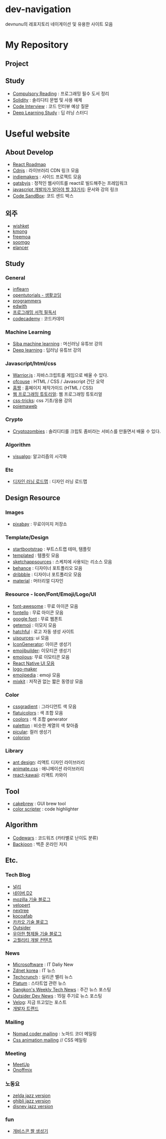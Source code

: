 # dev-navigation

devnunu의 레포지토리 네이게이션 및 유용한 사이트 모음

# My Repository

## Project

## Study

- [Compulsory Reading](https://github.com/nunu-dev/compulsory-reading/wiki) : 프로그래밍 필수 도서 정리
- [Solidity](https://github.com/nunu-dev/solidity-study/wiki) : 솔리디티 문법 및 사용 예제
- [Code Interview](https://github.com/nunu-dev/code-interview) : 코드 인터뷰 예상 질문
- [Deep Learning Study](https://github.com/nunu-dev/deep_leaning_study) : 딥 러닝 스터디

# Useful website

## About Develop

- [React Roadmap](https://github.com/adam-golab/react-developer-roadmap)
- [Cdnjs](https://cdnjs.com/) : 라이브러리 CDN 링크 모음
- [indiemakers](https://indiemakers.net/) : 사이드 프로젝트 모음
- [gatsbyjs](https://www.gatsbyjs.org/) : 정적인 웹사이트를 react로 빌드해주는 프레임워크
- [javascript 개발자가 알아야 할 33가지](https://github.com/yjs03057/33-js-concepts): 문서와 강의 링크
- [Code SandBox](https://codesandbox.io/): 코드 샌드 박스

## 외주
- [wishket](https://www.wishket.com/mywishket/partners/)
- [kmong](https://kmong.com/)
- [freemoa](https://freemoa.net/)
- [soomgo](https://soomgo.com/)
- [elancer](https://elancer.co.kr/)

## Study

### General

- [inflearn](https://www.inflearn.com/)
- [opentutorials - 생활코딩](https://opentutorials.org/course/1)
- [programmers](https://programmers.co.kr/)
- [edwith](https://www.edwith.org/)
- [프로그래밍 서적 필독서](https://www.sangkon.com/2018/08/27/good_books_for_dev_2018/)
- [codecademy](https://www.codecademy.com/) : 코드카데미

### Machine Learning

- [Siba machine learning](https://www.youtube.com/playlist?list=PLVNY1HnUlO241gILgQloWAs0xrrkqQfKe) : 머신러닝 유튜브 강의
- [Deep learning](https://www.youtube.com/user/hunkims) : 딥러닝 유튜브 강의

### Javascript/html/css

- [Warrior.js](https://warrior.js.org/) : 자바스크립트를 게임으로 배울 수 있다.
- [ofcouse](https://ofcourse.kr/) : HTML / CSS / Javascript 간단 요약
- [홈짱](http://www.homejjang.com/) : 홈페이지 제작가이드 (HTML / CSS)
- [웹 프로그래밍 튜토리얼](https://poiemaweb.com/): 웹 프로그래밍 튜토리얼
- [css-tricks](https://css-tricks.com/): css 기초/응용 강의
- [poiemaweb](https://poiemaweb.com/)

### Crypto

- [Cryptozombies](https://cryptozombies.io/ko/) : 솔리디티를 크립토 좀비라는 서비스를 만들면서 배울 수 있다.

### Algorithm

- [visualgo](https://visualgo.net/ko): 알고리즘의 시각화

### Etc

- [디자인 러닝 로드맵](https://www.degreeless.design/) : 디자인 러닝 로드맵

## Design Resource

### Images

- [pixabay](https://pixabay.com/ko/) : 무료이미지 저장소

### Template/Design

- [startbootstrap](https://startbootstrap.com/) : 부트스트랩 테마, 템플릿
- [templated](https://templated.co/) : 템플릿 모음
- [sketchappsources](https://www.sketchappsources.com/) : 스케치에 사용되는 리소스 모음
- [behance](https://www.behance.net/) : 디자이너 포트폴리오 모음
- [dribbble](https://dribbble.com/) : 디자이너 포트폴리오 모음
- [material](https://material.io/) : 머터리얼 디자인

### Resource - Icon/Font/Emoji/Logo/UI

- [font-awesome](https://fontawesome.com/?from=io) : 무료 아이콘 모음
- [fontello](http://fontello.com/) : 무료 아이콘 모음
- [google font](https://fonts.google.com/) : 무료 웹폰트
- [getemoji](https://getemoji.com/) : 이모지 모음
- [hatchful](https://hatchful.shopify.com/) : 로고 자동 생성 사이트
- [uisources](https://www.uisources.com/apps): ui 모음
- [IconGenerator](https://github.com/onmyway133/IconGenerator): 아이콘 생성기
- [emojibuilder](http://phlntn.com/emojibuilder/): 이모티콘 생성기
- [emojious](https://www.emojious.com): 무료 이모티콘 모음
- [React Native UI 모음](https://github.com/madhavanmalolan/awesome-reactnative-ui)
- [logo-maker](https://ko.wix.com/logo/maker)
- [emojipedia](https://emojipedia.org/) : emoji 모음
- [mixkit](https://mixkit.co/) : 저작권 없는 짧은 동영상 모음

### Color
- [cssgradient](https://cssgradient.io/gradient-backgrounds/) : 그라디언트 색 모음
- [flatuicolors](https://flatuicolors.com/) : 색 조합 모음
- [coolors](https://coolors.co/) : 색 조합 generator
- [paletton](http://paletton.com/#uid=13g0u0kk2L29hWEfeRboiE9trxK) : 비슷한 계열의 색 찾아줌
- [picular](https://picular.co/): 컬러 생성기
- [colorion](https://material.colorion.co/popular)

### Library

- [ant design](https://ant.design/): 리액트 디자인 라이브러리
- [animate.css](https://daneden.github.io/animate.css/) : 애니메이션 라이브러리
- [react-kawaii](https://react-kawaii.now.sh/?fbclid=IwAR1geopUJ-dR7mX84tzCgaTueWpS6F3SEMvb3dBMM3tLFYw7wFiPy3S02f4): 리액트 카와이

## Tool

- [cakebrew](https://www.cakebrew.com/) : GUI brew tool
- [color scripter](https://colorscripter.com/) : code highlighter

## Algorithm

- [Codewars](https://www.codewars.com/dashboard) : 코드워즈 (카타별로 난이도 분류)
- [Backjoon](https://www.acmicpc.net/) : 백준 온라인 저지

## Etc.

### Tech Blog

- [널리](http://nuli.navercorp.com/)
- [네이버 D2](https://d2.naver.com/home)
- [mozilla 기술 블로그](http://hacks.mozilla.or.kr/)
- [velopert](https://velopert.com/)
- [nextree](http://www.nextree.co.kr/author/nextree/)
- [kocoafab](https://kocoafab.cc/)
- [카카오 기술 블로그](http://tech.kakao.com/)
- [Outsider](https://blog.outsider.ne.kr/)
- [우아한 형제들 기술 블로그](http://woowabros.github.io/)
- [고퀄리티 개발 컨텐츠](https://github.com/Integerous/goQuality-dev-contents/blob/master/README.md)

### News

- [Microsoftware](https://www.imaso.co.kr/) : IT Daliy New
- [Zdnet korea](http://www.zdnet.co.kr/?lo=zv1) : IT 뉴스
- [Techcrunch](https://techcrunch.com/) : 실리콘 밸리 뉴스
- [Platum](https://platum.kr/) : 스타트업 관련 뉴스
- [Sangkon's Weekly Tech News](https://www.sangkon.com/tag/weekly/) : 주간 뉴스 포스팅
- [Outsider Dev News](https://blog.outsider.ne.kr/category/Newsletter) : 15일 주기로 뉴스 포스팅
- [Velog](https://velog.io/trending): 지금 뜨고있는 포스트
- [개발자 트랜드](http://heej.in/)

### Mailing

- [Nomad coder mailing](https://us16.list-manage.com/subscribe?u=a99b43453db5050f1f26b2744&id=cc02020e1a) : 노마드 코더 메일링
- [Css animation mailing](https://cssanimation.rocks/weekly/) // CSS 메일링

### Meeting

- [MeetUp](https://www.meetup.com/ko-KR/)
- [Onoffmix](https://onoffmix.com/)

### 노동요

- [zelda jazz version](https://www.youtube.com/watch?v=3frlf4W0KOc)
- [ghibli jazz version](https://www.youtube.com/watch?v=3jWRrafhO7M)
- [disney jazz version](https://www.youtube.com/watch?v=eMsUAkXf0b8)

### fun

- [개비스콘 짤 생성기](https://rajephon.github.io/gvsc/)

